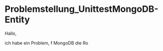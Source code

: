 Problemstellung_UnittestMongoDB-Entity
======================================

Hallo,

ich habe ein Problem, f MongoDB die Ro